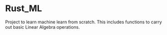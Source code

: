 # Rust_ML
Project to learn machine learn from scratch. This includes functions to carry out basic Linear Algebra operations. 
